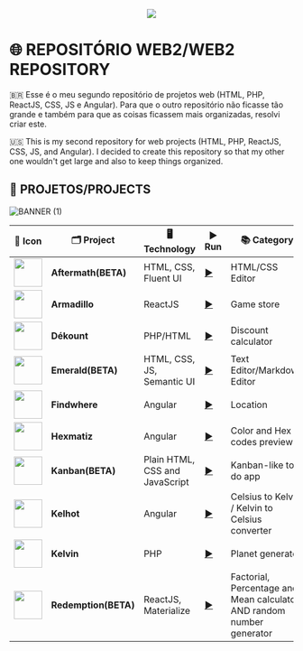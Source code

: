 <p align="center">
  <img src="https://user-images.githubusercontent.com/26885598/141181429-54705a09-bac3-4744-abbe-c23ab3385784.png">
</p>

# 🌐 REPOSITÓRIO WEB2/WEB2 REPOSITORY
🇧🇷 Esse é o meu segundo repositório de projetos web (HTML, PHP, ReactJS, CSS, JS e Angular). Para que o outro repositório não ficasse tão grande e também para que as coisas ficassem mais organizadas, resolvi criar este.

🇺🇸 This is my second repository for web projects (HTML, PHP, ReactJS, CSS, JS, and Angular). I decided to create this repository so that my other one wouldn't get large and also to keep things organized.

## 📁 PROJETOS/PROJECTS

![BANNER (1)](https://user-images.githubusercontent.com/26885598/149232279-a80a633d-53a4-46ed-a6a5-6fc743309e1a.png)

| 🔴 Icon | 🗂 Project | 🖥️ Technology | ▶ Run | 📚 Category |
|--- |--- |--- |--- |--- |
| <img src="https://raw.githubusercontent.com/Redwars22/Web2/main/Aftermath/src/aftermath.png" width="50px"/> | **Aftermath(BETA)** | HTML, CSS, Fluent UI| [▶️](https://redwars22.github.io/Web2/Aftermath/splash.html) | HTML/CSS Editor |
| <img src="https://redwars22.github.io/Website/img/armadillo.png" width="50px"> | **Armadillo** | ReactJS | [▶️](https://projectarmadillo2022.firebaseapp.com/?63645) | Game store |
| <img src="https://raw.githubusercontent.com/Redwars22/Web2/main/D%C3%A9kount/src/dekount.png" width="50px"> | **Dékount** | PHP/HTML | [▶️](https://projectdekount.redwars22.repl.co) | Discount calculator |
| <img src="https://redwars22.github.io/Website/img/emerald.png" width="50px"/> | **Emerald(BETA)** | HTML, CSS, JS, Semantic UI | [▶️](https://redwars22.github.io/Web2/Emerald/splash.html) | Text Editor/Markdown Editor |
| <img src="https://github.com/Redwars22/Web2/blob/main/findwhere.png?raw=true" width="50px"> | **Findwhere** | Angular | [▶️](https://findwhere-1d8b2.firebaseapp.com/?68662) | Location |
| <img src="https://github.com/Redwars22/Web2/blob/main/hexmatiz.png?raw=true" width="50px"> | **Hexmatiz** | Angular | [▶️](https://hexmatiz.firebaseapp.com/?72360) | Color and Hex codes preview |
| <img src="https://redwars22.github.io/Web2/Kanban/src/kanban.png" width="50px"> | **Kanban(BETA)** | Plain HTML, CSS and JavaScript | [▶️](https://redwars22.github.io/Web2/Kanban/index.html) | Kanban-like to-do app |
| <img src="https://github.com/Redwars22/Web2/blob/main/kelhot.png?raw=true" width="50px"> | **Kelhot** | Angular | [▶️](https://projectkelhot.stackblitz.io/) | Celsius to Kelvin / Kelvin to Celsius converter |
| <img src="https://raw.githubusercontent.com/Redwars22/Web2/main/Kelvin/resx/kelvin.png" width="50px"> | **Kelvin** | PHP | [▶️](https://projectkelvin.redwars22.repl.co/) | Planet generator |
| <img src="https://redwars22.github.io/Website/img/redemption.png" width="50px"> | **Redemption(BETA)** | ReactJS, Materialize | [▶️](https://projectredemptionapp.firebaseapp.com/?75317) | Factorial, Percentage and Mean calculator AND random number generator |
